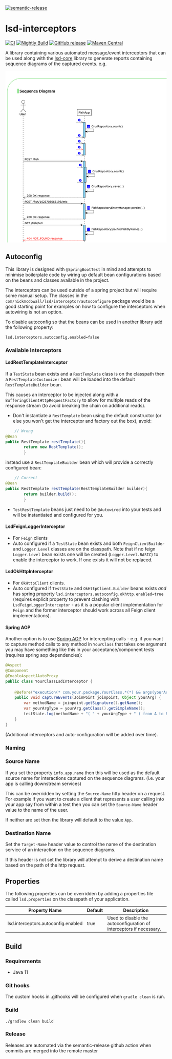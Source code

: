 [![semantic-release](https://img.shields.io/badge/semantic-release-e10079.svg?logo=semantic-release)](https://github.com/semantic-release/semantic-release)

# lsd-interceptors 
[![CI](https://github.com/lsd-consulting/lsd-interceptors/actions/workflows/ci.yml/badge.svg)](https://github.com/lsd-consulting/lsd-interceptors/actions/workflows/ci.yml)
[![Nightly Build](https://github.com/lsd-consulting/lsd-interceptors/actions/workflows/nightly.yml/badge.svg)](https://github.com/lsd-consulting/lsd-interceptors/actions/workflows/nightly.yml)
[![GitHub release](https://img.shields.io/github/release/lsd-consulting/lsd-interceptors)](https://github.com/lsd-consulting/lsd-interceptors/releases)
[![Maven Central](https://img.shields.io/maven-central/v/io.github.lsd-consulting/lsd-interceptors.svg?label=Maven%20Central)](https://search.maven.org/search?q=g:%22io.github.lsd-consulting%22%20AND%20a:%22lsd-interceptors%22)

A library containing various automated message/event interceptors that can be used along with the [lsd-core](https://github.com/lsd-consulting/lsd-core) library
to generate reports containing sequence diagrams of the captured events. e.g.

![screenshot of sequence diagram](images/sequence_screenshot.png)

## Autoconfig

This library is designed with `@SpringBootTest` in mind and attempts to minimise boilerplate code by wiring up default
bean configurations based on the beans and classes available in the project.

The interceptors can be used outside of a spring project but will require some manual setup. The classes in the
`com/nickmcdowall/lsd/interceptor/autoconfigure` package would be a good starting point for examples on how to configure
the interceptors when autowiring is not an option.

To disable autoconfig so that the beans can be used in another library add the following property:

```properties
lsd.interceptors.autoconfig.enabled=false
```

### Available Interceptors

#### LsdRestTemplateInterceptor

If a `TestState` bean exists and a `RestTemplate` class is on the classpath then a `RestTemplateCustomizer` bean will be
loaded into the default `RestTemplateBuilder` bean.

This causes an interceptor to be injected along with a `BufferingClientHttpRequestFactory` to allow for multiple reads
of the response stream (to avoid breaking the chain on additional reads).

- Don't instantiate a `RestTemplate` bean using the default constructor (or else you won't get the interceptor and
  factory out the box), avoid:

```java
    // Wrong
@Bean
public RestTemplate restTemplate(){
        return new RestTemplate();
        }
```

instead use a `RestTemplateBuilder` bean which will provide a correctly configured bean:

```java
    // Correct
@Bean
public RestTemplate restTemplate(RestTemplateBuilder builder){
        return builder.build();
        }
```

- `TestRestTemplate` beans just need to be `@Autowired` into your tests and will be instantiated and configured for you.

#### LsdFeignLoggerInterceptor

- For `Feign` clients
- Auto configured if a `TestState` bean exists and both `FeignClientBuilder` and `Logger.Level` classes are on the
  classpath. Note that if no feign `Logger.Level` bean exists one will be created (`Logger.Level.BASIC`) to enable the
  interceptor to work. If one exists it will not be replaced.

#### LsdOkHttpInterceptor

- For `OkHttpClient` clients.
- Auto configured if `TestState` and `OkHttpClient.Builder` beans exists *and* has spring
  property `lsd.interceptors.autoconfig.okhttp.enabled=true`
  (requires explicit property to prevent clashing with `LsdFeignLoggerInterceptor` - as it is a popular client
  implementation for `Feign` and the former interceptor should work across all Feign client implementations).

#### Spring AOP

Another option is to use [Spring AOP](https://docs.spring.io/spring-framework/docs/5.0.0.M5/spring-framework-reference/html/aop.html) 
for intercepting calls - e.g. if you want to capture method calls to any method in `YourClass` that takes one argument you
may have something like this in your acceptance/component tests (requires spring aop dependencies):

```java
@Aspect
@Component
@EnableAspectJAutoProxy
public class YourClassLsdInterceptor {

    @Before("execution(* com.your.package.YourClass.*(*) && args(yourArg))")
    public void captureEvents(JoinPoint joinpoint, Object yourArg) {
        var methodName = joinpoint.getSignature().getName();
        var yourArgType = yourArg.getClass().getSimpleName();
        testState.log(methodName + "( " + yourArgType + " ) from A to B", yourArg);
    }
}
```

(Additional interceptors and auto-configuration will be added over time).

### Naming

### Source Name

If you set the property `info.app.name` then this will be used as the default source name for interactions captured on
the sequence diagrams. (i.e. your app is calling downstream services)

This can be overridden by setting the `Source-Name` http header on a request. For example if you want to create a client
that represents a user calling into your app say from within a test then you can set the `Source-Name` header value to
the name of the user.

If neither are set then the library will default to the value `App`.

### Destination Name

Set the `Target-Name` header value to control the name of the destination service of an interaction on the sequence
diagrams.

If this header is not set the library will attempt to derive a destination name based on the path of the http request.

## Properties
The following properties can be overridden by adding a properties file called `lsd.properties` on the classpath of your
application.

| Property Name                       | Default | Description                                                         |
|-------------------------------------|---------|---------------------------------------------------------------------|
| lsd.interceptors.autoconfig.enabled | true    | Used to disable the autoconfiguration of interceptors if necessary. |

## Build

### Requirements

* Java 11

### Git hooks

The custom hooks in .githooks will be configured when `gradle clean` is run.

### Build
```
./gradlew clean build
```

### Release

Releases are automated via the semantic-release github action when commits are merged into the remote master
